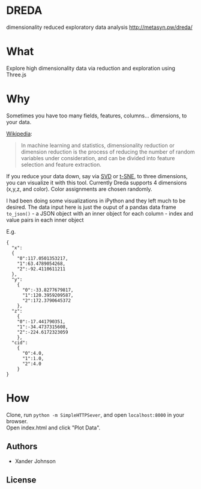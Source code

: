 # DREDA
dimensionality reduced exploratory data analysis
http://metasyn.pw/dreda/

# What

Explore high dimensionality data via reduction and exploration using Three.js

# Why

Sometimes you have too many fields, features, columns... dimensions, to your data. 

[Wikipedia](http://en.wikipedia.org/wiki/Dimensionality_reduction):
>In machine learning and statistics, dimensionality reduction or dimension reduction is the process of reducing the number of random variables under consideration, and can be divided into feature selection and feature extraction.

If you reduce your data down, say via [SVD](http://en.wikipedia.org/wiki/Singular_value_decomposition) or [t-SNE](http://en.wikipedia.org/wiki/T-distributed_stochastic_neighbor_embedding), to three dimensions, you can visualize it with this tool. Currently Dreda supports 4 dimensions (x,y,z, and color). Color assignments are chosen randomly. 

I had been doing some visualizations in iPython and they left much to be desired. The data input here is just the ouput of a pandas data frame `to_json()` - a JSON object with an inner object for each column - index and value pairs in each inner object

E.g.
```
{
  "x":
  {
    "0":117.0501353217,
    "1":63.4789054268,
    "2":-92.4110611211
  },
  "y":
    {
      "0":-33.8277679817,
      "1":120.3959209587,
      "2":172.3790645372
    },
  "z":
    {
    "0":-17.441790351,
    "1":-34.4737315608,
    "2":-224.6172323059
    },
  "cid":
    {
      "0":4.0,
      "1":1.0,
      "2":4.0
    }
}
```
# How

Clone, run `python -m SimpleHTTPSever`, and open `localhost:8000` in your browser.  
Open index.html and click "Plot Data".

## Authors 

* Xander Johnson

## License

